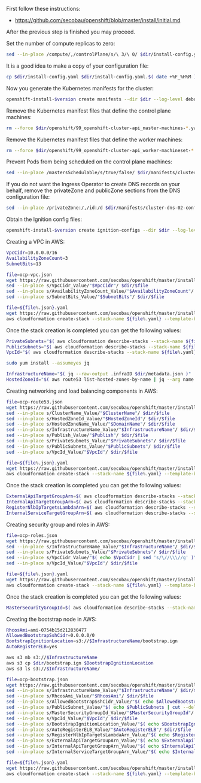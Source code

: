 First follow these instructions:
* https://github.com/secobau/openshift/blob/master/install/initial.md

After the previous step is finished you may proceed.

Set the number of compute replicas to zero:
```bash
sed --in-place /compute/,/controlPlane/s/\ 3/\ 0/ $dir/install-config.yaml


```
It is a good idea to make a copy of your configuration file:
```bash
cp $dir/install-config.yaml $dir/install-config.yaml.$( date +%F_%H%M )


```
Now you generate the Kubernetes manifests for the cluster:
```BASH
openshift-install-$version create manifests --dir $dir --log-level debug


```
Remove the Kubernetes manifest files that define the control plane machines:
```BASH
rm --force $dir/openshift/99_openshift-cluster-api_master-machines-*.yaml


```
Remove the Kubernetes manifest files that define the worker machines:
```BASH
rm --force $dir/openshift/99_openshift-cluster-api_worker-machineset-*.yaml


```
Prevent Pods from being scheduled on the control plane machines:
```bash
sed --in-place /mastersSchedulable/s/true/false/ $dir/manifests/cluster-scheduler-02-config.yml


```
If you do not want the Ingress Operator to create DNS records on your behalf, remove the privateZone and publicZone sections from the DNS configuration file:
```bash
sed --in-place /privateZone:/,/id:/d $dir/manifests/cluster-dns-02-config.yml


```
Obtain the Ignition config files:
```BASH
openshift-install-$version create ignition-configs --dir $dir --log-level debug


```
Creating a VPC in AWS:
```BASH
VpcCidr=10.0.0.0/16
AvailabilityZoneCount=3
SubnetBits=13

file=ocp-vpc.json
wget https://raw.githubusercontent.com/secobau/openshift/master/install/$file --directory-prefix $dir
sed --in-place s/VpcCidr_Value/"$VpcCidr"/ $dir/$file
sed --in-place s/AvailabilityZoneCount_Value/"$AvailabilityZoneCount"/ $dir/$file
sed --in-place s/SubnetBits_Value/"$SubnetBits"/ $dir/$file

file=${file%.json}.yaml
wget https://raw.githubusercontent.com/secobau/openshift/master/install/$file --directory-prefix $dir
aws cloudformation create-stack --stack-name ${file%.yaml} --template-body file://$dir/$file --parameters file://$dir/${file%.yaml}.json


```
Once the stack creation is completed you can get the following values:
```BASH
PrivateSubnets="$( aws cloudformation describe-stacks --stack-name ${file%.yaml} --query Stacks[].Outputs[0].OutputValue --output text )"
PublicSubnets="$( aws cloudformation describe-stacks --stack-name ${file%.yaml} --query Stacks[].Outputs[1].OutputValue --output text )"
VpcId="$( aws cloudformation describe-stacks --stack-name ${file%.yaml} --query Stacks[].Outputs[2].OutputValue --output text )"

sudo yum install --assumeyes jq

InfrastructureName="$( jq --raw-output .infraID $dir/metadata.json )"
HostedZoneId="$( aws route53 list-hosted-zones-by-name | jq --arg name "$DomainName." --raw-output '.HostedZones | .[] | select(.Name=="\($name)") | .Id' | cut --delimiter / --field 3 )"


```
Creating networking and load balancing components in AWS:
```BASH
file=ocp-route53.json
wget https://raw.githubusercontent.com/secobau/openshift/master/install/$file --directory-prefix $dir
sed --in-place s/ClusterName_Value/"$ClusterName"/ $dir/$file
sed --in-place s/HostedZoneId_Value/"$HostedZoneId"/ $dir/$file
sed --in-place s/HostedZoneName_Value/"$DomainName"/ $dir/$file
sed --in-place s/InfrastructureName_Value/"$InfrastructureName"/ $dir/$file
sed --in-place s/Publish_Value/"$Publish"/ $dir/$file
sed --in-place s/PrivateSubnets_Value/"$PrivateSubnets"/ $dir/$file
sed --in-place s/PublicSubnets_Value/"$PublicSubnets"/ $dir/$file
sed --in-place s/VpcId_Value/"$VpcId"/ $dir/$file

file=${file%.json}.yaml
wget https://raw.githubusercontent.com/secobau/openshift/master/install/$file --directory-prefix $dir
aws cloudformation create-stack --stack-name ${file%.yaml} --template-body file://$dir/$file --parameters file://$dir/${file%.yaml}.json --capabilities CAPABILITY_NAMED_IAM


```
Once the stack creation is completed you can get the following values:
```BASH
ExternalApiTargetGroupArn=$( aws cloudformation describe-stacks --stack-name ${file%.yaml} --query Stacks[].Outputs[0].OutputValue --output text )
InternalApiTargetGroupArn=$( aws cloudformation describe-stacks --stack-name ${file%.yaml} --query Stacks[].Outputs[1].OutputValue --output text )
RegisterNlbIpTargetsLambdaArn=$( aws cloudformation describe-stacks --stack-name ${file%.yaml} --query Stacks[].Outputs[5].OutputValue --output text )
InternalServiceTargetGroupArn=$( aws cloudformation describe-stacks --stack-name ${file%.yaml} --query Stacks[].Outputs[6].OutputValue --output text )


```
Creating security group and roles in AWS:
```BASH
file=ocp-roles.json
wget https://raw.githubusercontent.com/secobau/openshift/master/install/$file --directory-prefix $dir
sed --in-place s/InfrastructureName_Value/"$InfrastructureName"/ $dir/$file
sed --in-place s/PrivateSubnets_Value/"$PrivateSubnets"/ $dir/$file
sed --in-place s/VpcCidr_Value/"$( echo $VpcCidr | sed 's/\//\\\//g' )"/ $dir/$file
sed --in-place s/VpcId_Value/"$VpcId"/ $dir/$file

file=${file%.json}.yaml
wget https://raw.githubusercontent.com/secobau/openshift/master/install/$file --directory-prefix $dir
aws cloudformation create-stack --stack-name ${file%.yaml} --template-body file://$dir/$file --parameters file://$dir/${file%.yaml}.json --capabilities CAPABILITY_NAMED_IAM


```
Once the stack creation is completed you can get the following values:
```BASH
MasterSecurityGroupId=$( aws cloudformation describe-stacks --stack-name ${file%.yaml} --query Stacks[].Outputs[0].OutputValue --output text )


```
Creating the bootstrap node in AWS:
```BASH
RhcosAmi=ami-0754b15d212830477
AllowedBootstrapSshCidr=0.0.0.0/0
BootstrapIgnitionLocation=s3://$InfrastructureName/bootstrap.ign
AutoRegisterELB=yes

aws s3 mb s3://$InfrastructureName
aws s3 cp $dir/bootstrap.ign $BootstrapIgnitionLocation
aws s3 ls s3://$InfrastructureName/

file=ocp-bootstrap.json
wget https://raw.githubusercontent.com/secobau/openshift/master/install/$file --directory-prefix $dir
sed --in-place s/InfrastructureName_Value/"$InfrastructureName"/ $dir/$file
sed --in-place s/RhcosAmi_Value/"$RhcosAmi"/ $dir/$file
sed --in-place s/AllowedBootstrapSshCidr_Value/"$( echo $AllowedBootstrapSshCidr | sed 's/\//\\\//g' )"/ $dir/$file
sed --in-place s/PublicSubnet_Value/"$( echo $PublicSubnets | cut --delimiter , --field 1 )"/ $dir/$file
sed --in-place s/MasterSecurityGroupId_Value/"$MasterSecurityGroupId"/ $dir/$file
sed --in-place s/VpcId_Value/"$VpcId"/ $dir/$file
sed --in-place s/BootstrapIgnitionLocation_Value/"$( echo $BootstrapIgnitionLocation | sed 's/\//\\\//g' )"/ $dir/$file
sed --in-place s/AutoRegisterELB_Value/"$AutoRegisterELB"/ $dir/$file
sed --in-place s/RegisterNlbIpTargetsLambdaArn_Value/"$( echo $RegisterNlbIpTargetsLambdaArn | sed 's/\//\\\//g' )"/ $dir/$file
sed --in-place s/ExternalApiTargetGroupArn_Value/"$( echo $ExternalApiTargetGroupArn | sed 's/\//\\\//g' )"/ $dir/$file
sed --in-place s/InternalApiTargetGroupArn_Value/"$( echo $InternalApiTargetGroupArn | sed 's/\//\\\//g' )"/ $dir/$file
sed --in-place s/InternalServiceTargetGroupArn_Value/"$( echo $InternalServiceTargetGroupArn | sed 's/\//\\\//g' )"/ $dir/$file

file=${file%.json}.yaml
wget https://raw.githubusercontent.com/secobau/openshift/master/install/$file --directory-prefix $dir
aws cloudformation create-stack --stack-name ${file%.yaml} --template-body file://$dir/$file --parameters file://$dir/${file%.yaml}.json



```
